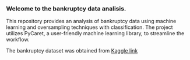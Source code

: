 ### Welcome to the bankruptcy data analisis.

This repository provides an analysis of bankruptcy data using machine learning and oversampling techniques with classification. The project utilizes PyCaret, a user-friendly machine learning library, to streamline the workflow.

The bankruptcy dataset was obtained from [Kaggle link](https://www.kaggle.com/datasets/fedesoriano/company-bankruptcy-prediction)
